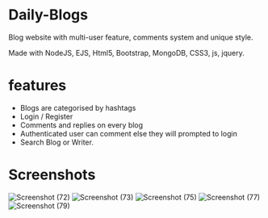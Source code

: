 # Daily-Blogs
Blog website with multi-user feature, comments system and unique style.

Made with NodeJS, EJS, Html5, Bootstrap, MongoDB, CSS3, js, jquery.

# features
* Blogs are categorised by hashtags
* Login / Register
* Comments and replies on every blog
* Authenticated user can comment else they will prompted to login
* Search Blog or Writer.

# Screenshots
![Screenshot (72)](https://user-images.githubusercontent.com/56173595/114018328-ba185e00-988a-11eb-9420-d5b3158817ce.png)
![Screenshot (73)](https://user-images.githubusercontent.com/56173595/114018334-be447b80-988a-11eb-93f6-8d2db78d46ea.png)
![Screenshot (75)](https://user-images.githubusercontent.com/56173595/114018351-c1d80280-988a-11eb-8cab-c2f03241277a.png)
![Screenshot (77)](https://user-images.githubusercontent.com/56173595/114018359-c56b8980-988a-11eb-8d5c-88b3a14e7235.png)
![Screenshot (79)](https://user-images.githubusercontent.com/56173595/114018377-ca303d80-988a-11eb-8ab6-2fa3418af23b.png)
